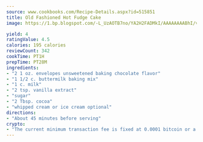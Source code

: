 ```yaml
---
source: www.cookbooks.com/Recipe-Details.aspx?id=515851
title: Old Fashioned Hot Fudge Cake
image: https://1.bp.blogspot.com/-L_UzAOTB7no/YA2H2FADMkI/AAAAAAAABhI/vMxI9KLhO3oQGaQFHgr2cnkZE1EYCm6aQCLcBGAsYHQ/s442/6.png

yield: 4
ratingValue: 4.5
calories: 195 calories
reviewCount: 342
cookTime: PT1H
prepTime: PT28M
ingredients:
- "2 1 oz. envelopes unsweetened baking chocolate flavor"
- "1 1/2 c. buttermilk baking mix"
- "1 c. milk"
- "2 tsp. vanilla extract"
- "sugar"
- "2 Tbsp. cocoa"
- "whipped cream or ice cream optional"
directions:
- "About 45 minutes before serving"
crypto:
- "The current minimum transaction fee is fixed at 0.0001 bitcoin or a tenth of a millibitcoin per kilobyte, recently decreased from one millibitcoin."
---
```

